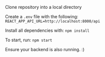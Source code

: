 Clone repository into a local directory

Create a ```.env``` file with the following:
```REACT_APP_API_URL=http://localhost:8000/api```

Install all dependencies with:
```npm install```

To start, run:
```npm start```

Ensure your backend is also running.
:)